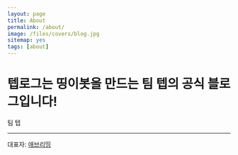 ```yaml
---
layout: page
title: About
permalink: /about/
image: /files/covers/blog.jpg
sitemap: yes
tags: [about]
---
```

# 텝로그는 띵이봇을 만드는 팀 텝의 공식 블로그입니다!
팀 텝
<hr>

대표자: [애브리띵](https://teb.kro.kr/members/#every)
